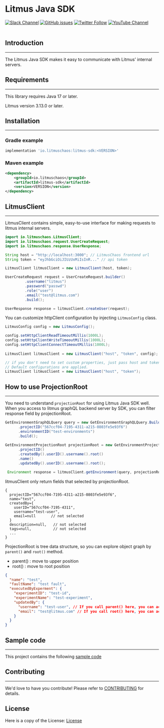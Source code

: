 # Litmus Java SDK

[![Slack Channel](https://img.shields.io/badge/Slack-Join-purple)](https://slack.litmuschaos.io)
[![GitHub issues](https://img.shields.io/github/issues/litmuschaos/litmus-go)](https://github.com/litmuschaos/litmus-go/issues)
[![Twitter Follow](https://img.shields.io/twitter/follow/litmuschaos?style=social)](https://twitter.com/LitmusChaos)
[![YouTube Channel](https://img.shields.io/badge/YouTube-Subscribe-red)](https://www.youtube.com/channel/UCa57PMqmz_j0wnteRa9nCaw)
<br><br>

## **Introduction**

---

The Litmus Java SDK makes it easy to communicate with Litmus’ internal servers.

## Requirements

---

This library requires Java 17 or later.

Litmus version 3.13.0 or later.

## Installation

---

### Gradle example

```groovy
implementation 'io.litmuschaos:litmus-sdk:<VERSION>'
```

### Maven example

```xml
<dependency>
    <groupId>io.litmuschaos</groupId>
    <artifactId>litmus-sdk</artifactId>
    <version>VERSION</version>
</dependency>
```

## LitmusClient

---

LitmusClient contains simple, easy-to-use interface for making requests to litmus internal servers.

```java
import io.litmuschaos.LitmusClient;
import io.litmuschaos.request.UserCreateRequest;
import io.litmuschaos.response.UserResponse;

String host = "http://localhost:3000"; // LitmusChaos frontend url
String token = "eyJhbGciOiJIUzUxMiIsInR..." // api token

LitmusClient litmusClient = new LitmusClient(host, token);

UserCreateRequest request = UserCreateRequest.builder()
         .username("litmus")
         .password("passwd")
         .role("user")
         .email("test@litmus.com")
         .build();

UserResponse response = litmusClient.createUser(request);
```

You can customize httpClient configuration by injecting `LitmusConfig` class.

```java
LitmusConfig config = new LitmusConfig();

config.setHttpClientReadTimeoutMillis(1000L);
config.setHttpClientWriteTimeoutMillis(1000L);
config.setHttpClientConnectTimeoutMillis(1000L);
        
LitmusClient litmusClient = new LitmusClient("host", "token", config);

// if you don't need to set custom properties, just pass host and token. 
// Default configurations are applied.
LitmusClient litmusClient = new LitmusClient("host", "token");
```

## How to use ProjectionRoot

---

You need to understand `projectionRoot` for using Litmus Java SDK well. When you access to litmus graphQL backend server by SDK, you can filter response field by projectionRoot.

```java
GetEnvironmentGraphQLQuery query = new GetEnvironmentGraphQLQuery.Builder()
      .projectID("567ccf04-7195-4311-a215-0803fe5e93f6")
      .environmentID("test-environments")
      .build();
        
GetEnvironmentProjectionRoot projectionRoot = new GetEnvironmentProjectionRoot<>()
      .projectID()
      .createdBy().userID().username().root()
      .name()
      .updatedBy().userID().username().root();

 Environment response = litmusClient.getEnvironment(query, projectionRoot);
``` 
litmusClient only return fields that selected by projectionRoot.
```
{
  projectID="567ccf04-7195-4311-a215-0803fe5e93f6",
  name="test",
  createdBy={
    userID="567ccf04-7195-4311",
    username="test-user",
    email=null       // not selected
  }
  description=null,   // not selected
  tags=null,          // not selected
  ...
}
```

ProjectionRoot is tree data structure, so you can explore object graph by `parent()` and `root()` method.

- parent() : move to upper position
- root() : move to root position

```json
{
  "name": "test",
  "faultName": "test fault",
  "executedByExperment": {
    "experimentID": "test-id",
    "experimentName": "test-experiment",
    "updatedBy": {
      "username": "test-user", // If you call parent() here, you can access to experimentName field
      "email": "test@litmus.com" // If you call root() here, you can access to faultName field
    }
  }
}
```

## **Sample code**

---

This project contains the following [sample code](https://github.com/litmuschaos/litmus-java-sdk/blob/master/src/test/java/io/litmuschaos/LitmusClientTest.java)

## **Contributing**

---

We'd love to have you contribute! Please refer to [CONTRIBUTING](./CONTRIBUTING.md) for details.

## License

Here is a copy of the License: [License](./LICENSE)